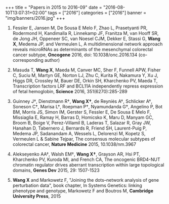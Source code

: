 +++
title = "Papers in 2015 to 2016-09"
date = "2016-08-10T13:07:31+02:00"
tags = ["2016"]
categories = ["2016"]
banner = "img/banners/2016.jpg"
+++

1. Fessler E, Jansen M, De Sousa E Melo F, Zhao L, Prasetyanti PR, Rodermond H, Kandimalla R, Linnekamp JF, Franitza M, van Hooff SR, de Jong JH, Oppeneer SC, van Noesel CJM, Dekker E, Stassi G, **Wang X**, Medema JP, and Vermeulen L, A multidimensional network approach reveals microRNAs as determinants of the mesenchymal colorectal cancer subtype, **Oncogene** 2016, doi: 10.1038/onc.2016.134 (co-corresponding author)

2. Masuda T, **Wang X**, Maeda M, Canver MC, Sher F, Funnell APW, Fisher C, Suciu M, Martyn GE, Norton LJ, Zhu C, Kurita R, Nakamura Y, Xu J, Higgs DR, Crossley M, Bauer DE, Orkin SH, Kharchenko PV, Maeda T, Transcription factors LRF and BCL11A independently repress expression of fetal hemoglobin, **Science** 2016, 351(6270):285-289

3. Guinney J†, Dienstmann R†, **Wang X†**, de Reyniès A†, Schlicker A†, Soneson C†, Marisa L†, Roepman P†, Nyamundanda G†, Angelino P, Bot BM, Morris JS, Simon IM, Gerster S, Fessler E, De Sousa E Melo F, Missiaglia E, Ramay H, Barras D, Homicsko K, Maru D, Manyam GC, Broom B, Boige V, Perez-Villamil B, Laderas T, Salazar R, Gray JW, Hanahan D, Tabernero J, Bernards R, Friend SH, Laurent-Puig P, Medema JP, Sadanandam A, Wessels L, Delorenzi M, Kopetz S, Vermeulen L & Sabine Tejpar, The consensus molecular subtypes of colorectal cancer, **Nature Medicine** 2015, 10.1038/nm.3967

4. Alekseyenko AA†, Walsh EM†, **Wang X†**, Grayson AR, Hsi PT, Kharchenko PV, Kuroda MI, and French CA, The oncogenic BRD4-NUT chromatin regulator drives aberrant transcription within large topological domains, **Genes Dev** 2015, 29: 1507-1523

5. **Wang X** and Markowetz F, "Joining the dots–network analysis of gene perturbation data", book chapter, In Systems Genetics: linking phenotype and genotype, Markowetz F and Boutros M, **Cambridge University Press**, 2015
